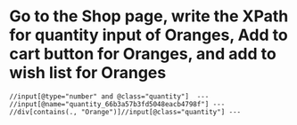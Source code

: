# Go to the Shop page, write the XPath for quantity input of Oranges, Add to cart button for Oranges, and add to wish list for Oranges
```xpath
//input[@type="number" and @class="quantity"]  ---
//input[@name="quantity_66b3a57b3fd5048eacb4798f"] ---
//div[contains(., "Orange")]//input[@class="quantity"] ---


